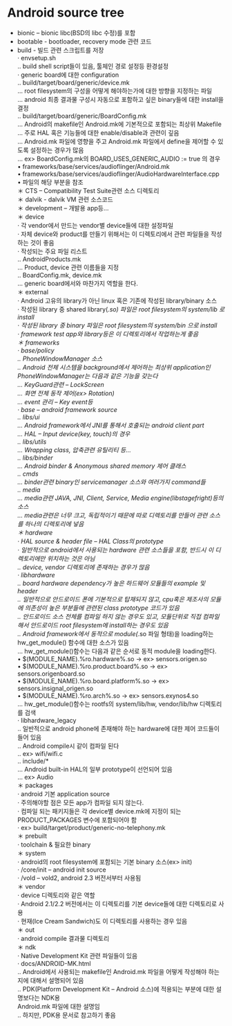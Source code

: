 
Android source tree
=====
-  bionic – bionic libc(BSD의 libc 수정)를 포함  
-  bootable - bootloader, recovery mode 관련 코드  
-  build - 빌드 관련 스크립트를 저장  
 · envsetup.sh  
  ‥ build shell script들이 있음, 툴체인 경로 설정등 환경설정  
 · generic board에 대한 configuration  
  ‥ build/target/board/generic/device.mk  
   … root filesystem의 구성을 어떻게 해야하는가에 대한 방향을 지정하는 파일  
   … android 최종 결과물 구성시 자동으로 포함하고 싶은 binary들에 대한 install을 결정  
  ‥ build/target/board/generic/BoardConfig.mk  
   … Android의 makefile인 Android.mk에 기본적으로 포함되는 최상위 Makefile  
   … 주로 HAL 혹은 기능들에 대한 enable/disable과 관련이 깊음  
   … Android.mk 파일에 영향을 주고 Android.mk 파일에서 define을 제어할 수 있도록 설정하는 경우가 많음  
   … ex> BoardConfig.mk의 BOARD_USES_GENERIC_AUDIO := true 의 경우  
• frameworks/base/services/audioflinger/Android.mk  
• frameworks/base/services/audioflinger/AudioHardwareInterface.cpp  
• 파일의 해당 부분을 참조  
＊ CTS – Compatibility Test Suite관련 소스 디렉토리  
＊ dalvik - dalvik VM 관련 소스코드  
＊ development – 개발용 app등…  
＊ device  
· 각 vendor에서 만드는 vendor별 device들에 대한 설정파일  
· 자체 device와 product를 만들기 위해서는 이 디렉토리에서 관련 파일들을 작성하는 것이 좋음  
· 작성되는 주요 파일 리스트  
‥ AndroidProducts.mk  
… Product, device 관련 이름들을 지정  
‥ BoardConfig.mk, device.mk  
… generic board에서와 마찬가지 역할을 한다.  
＊ external  
· Android 고유의 library가 아닌 linux 혹은 기존에 작성된 library/binary 소스  
· 작성된 library 중 shared library(*.so) 파일은 root filesystem의 system/lib 로 install  
· 작성된 library 중 binary 파일은 root filesystem의 system/bin 으로 install  
· framework test app와 library등은 이 디렉토리에서 작업하는게 좋음  
＊ frameworks  
· base/policy  
‥ PhoneWindowManager 소스  
‥ Android 전체 시스템을 background에서 제어하는 최상위 application인 PhoneWindowManager는 다음과 같은 기능을 갖는다  
… KeyGuard관련 – LockScreen  
… 화면 전체 동작 제어(ex> Rotation)  
… event 관리 – Key event등  
· base – android framework source  
‥ libs/ui  
… Android framework에서 JNI를 통해서 호출되는 android client part  
… HAL – Input device(key, touch)의 경우  
‥ libs/utils  
… Wrapping class, 압축관련 유틸리티 등…  
‥ libs/binder  
… Android binder & Anonymous shared memory 제어 클래스  
‥ cmds  
… binder관련 binary인 servicemanager 소스와 여러가지 command들  
‥ media  
… media관련 JAVA, JNI, Client, Service, Media engine(libstagefright)등의 소스  
… media관련은 너무 크고, 독립적이기 때문에 따로 디렉토리를 만들어 관련 소스를 하나의 디렉토리에 넣음  
＊ hardware  
· HAL source & header file – HAL Class의 prototype  
· 일반적으로 android에서 사용되는 hardware 관련 소스들을 포함, 반드시 이 디렉토리에만 위치하는 것은 아님  
‥ device, vendor 디렉토리에 존재하는 경우가 많음  
· libhardware  
‥ board hardware dependency가 높은 하드웨어 모듈들의 example 및 header  
‥ 일반적으로 안드로이드 폰에 기본적으로 탑재되지 않고, cpu혹은 제조사의 모듈에 의존성이 높은 부분들에 관련된 class prototype 코드가 있음  
‥ 안드로이드 소스 전체를 컴파일 하지 않는 경우도 있고, 모듈단위로 직접 컴파일해서 안드로이드 root filesystem에 install하는 경우도 있음  
‥ Android framework에서 동적으로 module(*.so 파일 형태)을 loading하는 hw_get_module() 함수에 대한 소스가 있음  
… hw_get_module()함수는 다음과 같은 순서로 동적 module을 loading한다.  
• $(MODULE_NAME).%ro.hardware%.so -> ex> sensors.origen.so  
• $(MODULE_NAME).%ro.product.board%.so -> ex> sensors.origenboard.so  
• $(MODULE_NAME).%ro.board.platform%.so -> ex> sensors.insignal_origen.so  
• $(MODULE_NAME).%ro.arch%.so -> ex> sensors.exynos4.so  
… hw_get_module()함수는 rootfs의 system/lib/hw, vendor/lib/hw 디렉토리를 검색  
· libhardware_legacy  
‥ 일반적으로 android phone에 존재해야 하는 hardware에 대한 제어 코드들이 들어 있음  
‥ Android compile시 같이 컴파일 된다  
‥ ex> wifi/wifi.c  
‥ include/*  
… Android built-in HAL의 일부 prototype이 선언되어 있음  
… ex> Audio  
＊ packages  
· android 기본 application source  
· 주의해야할 점은 모든 app가 컴파일 되지 않는다.  
· 컴파일 되는 패키지들은 각 device별 device.mk에 지정이 되는 PRODUCT_PACKAGES 변수에 포함되어야 함  
· ex> build/target/product/generic-no-telephony.mk  
＊ prebuilt  
· toolchain & 필요한 binary  
＊ system  
· android의 root filesystem에 포함되는 기본 binary 소스(ex> init)  
· /core/init – android init source  
· /vold – vold2, android 2.3 버전서부터 사용됨  
＊ vendor  
· device 디렉토리와 같은 역할  
· Android 2.1/2.2 버전에서는 이 디렉토리를 기본 device들에 대한 디렉토리로 사용  
· 현재(Ice Cream Sandwich)도 이 디렉토리를 사용하는 경우 있음  
＊ out  
· android compile 결과물 디렉토리  
＊ ndk  
· Native Development Kit 관련 파일들이 있음  
· docs/ANDROID-MK.html  
‥ Android에서 사용되는 makefile인 Android.mk 파일을 어떻게 작성해야 하는지에 대해서 설명되어 있음  
‥ PDK(Platform Development Kit – Android 소스)에 적용되는 부분에 대한 설명보다는 NDK용  
Android.mk 파일에 대한 설명임  
‥ 하지만, PDK용 문서로 참고하기 좋음  
